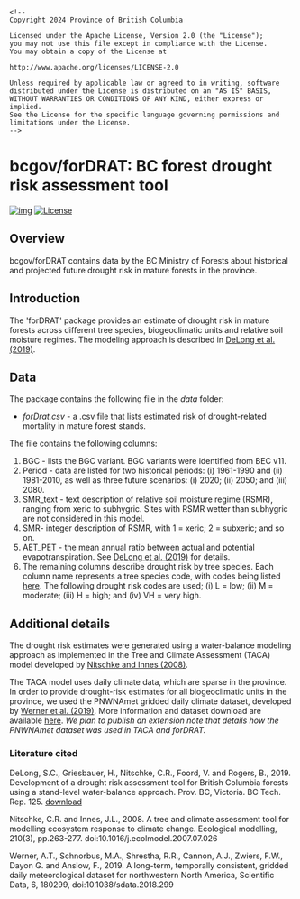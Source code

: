 ```{=html}
<!--
Copyright 2024 Province of British Columbia

Licensed under the Apache License, Version 2.0 (the "License");
you may not use this file except in compliance with the License.
You may obtain a copy of the License at

http://www.apache.org/licenses/LICENSE-2.0

Unless required by applicable law or agreed to in writing, software distributed under the License is distributed on an "AS IS" BASIS,
WITHOUT WARRANTIES OR CONDITIONS OF ANY KIND, either express or implied.
See the License for the specific language governing permissions and limitations under the License.
-->
```
<!-- Edit the README.Rmd only!!! The README.md is generated automatically from README.Rmd. -->

# bcgov/forDRAT: BC forest drought risk assessment tool


[![img](https://img.shields.io/badge/Lifecycle-Experimental-339999)](https://github.com/bcgov/repomountie/blob/master/doc/lifecycle-badges.md) [![License](https://img.shields.io/badge/License-Apache%202.0-blue.svg)](https://opensource.org/licenses/Apache-2.0)

## Overview

bcgov/forDRAT contains data by the BC Ministry of Forests about historical and projected future drought risk in mature forests in the province.  


## Introduction

The 'forDRAT' package provides an estimate of drought risk in mature forests across different tree species, biogeoclimatic units and relative soil moisture regimes.  The modeling approach is described in [DeLong et al. (2019)](https://www.for.gov.bc.ca/hfd/pubs/Docs/Tr/TR125.pdf).  

## Data
The package contains the following file in the *data* folder: 

- *forDrat.csv* - a .csv file that lists estimated risk of drought-related mortality in mature forest stands.  

The file contains the following columns:

1. BGC - lists the BGC variant.  BGC variants were identified from BEC v11.
2. Period - data are listed for two historical periods: (i) 1961-1990 and (ii) 1981-2010, as well as three future scenarios: (i) 2020; (ii) 2050; and (iii) 2080.
3. SMR_text - text description of relative soil moisture regime (RSMR), ranging from xeric to subhygric.  Sites with RSMR wetter than subhygric are not considered in this model.
4. SMR- integer description of RSMR, with 1 = xeric; 2 = subxeric; and so on.
5. AET_PET - the mean annual ratio between actual and potential evapotranspiration.  See [DeLong et al. (2019)](https://www.for.gov.bc.ca/hfd/pubs/Docs/Tr/TR125.pdf) for details.
6. The remaining columns describe drought risk by tree species.  Each column name represents a tree species code, with codes being listed [here](https://www2.gov.bc.ca/gov/content/industry/forestry/managing-our-forest-resources/tree-seed/tree-seed-centre/seed-testing/codes).  The following drought risk codes are used; (i) L = low; (ii) M = moderate; (iii) H = high; and (iv) VH = very high.


## Additional details

The drought risk estimates were generated using a water-balance modeling approach as implemented in the Tree and Climate Assessment (TACA) model developed by [Nitschke and Innes (2008)](https://www.sciencedirect.com/science/article/abs/pii/S0304380007004061?via%3Dihub).  

The TACA model uses daily climate data, which are sparse in the province.  In order to provide drought-risk estimates for all biogeoclimatic units in the province, we used the PNWNAmet gridded daily climate dataset, developed by [Werner et al. (2019)](https://www.nature.com/articles/sdata2018299).  More information and dataset download are available [here](https://www.pacificclimate.org/data/daily-gridded-meteorological-datasets).  *We plan to publish an extension note that details how the PNWNAmet dataset was used in TACA and forDRAT.*


### Literature cited

DeLong, S.C., Griesbauer, H., Nitschke, C.R., Foord, V. and Rogers, B., 2019. Development of a drought risk assessment tool for British Columbia forests using a stand-level water-balance approach. Prov. BC, Victoria. BC Tech. Rep. 125. [download](https://www.for.gov.bc.ca/hfd/pubs/Docs/Tr/TR125.pdf)

Nitschke, C.R. and Innes, J.L., 2008. A tree and climate assessment tool for modelling ecosystem response to climate change. Ecological modelling, 210(3), pp.263-277. doi:10.1016/j.ecolmodel.2007.07.026

Werner, A.T., Schnorbus, M.A., Shrestha, R.R., Cannon, A.J., Zwiers, F.W., Dayon G. and Anslow, F., 2019. A long-term, temporally consistent, gridded daily meteorological dataset for northwestern North America, Scientific Data, 6, 180299, doi:10.1038/sdata.2018.299




